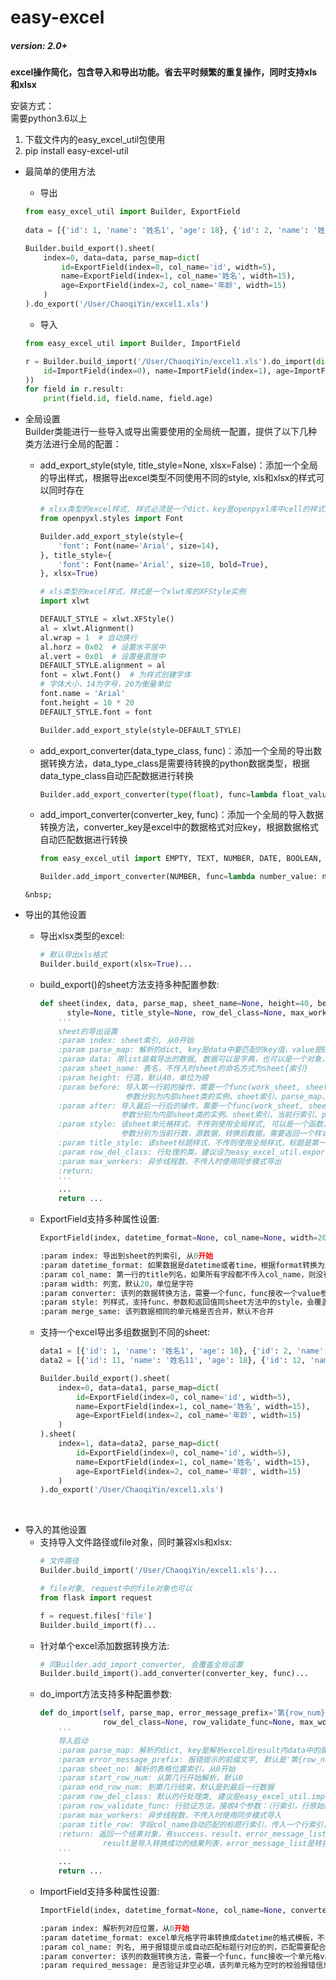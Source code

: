 # easy-excel  
##### version: 2.0+

**excel操作简化，包含导入和导出功能。省去平时频繁的重复操作，同时支持xls和xlsx**  

安装方式：  
需要python3.6以上

1. 下载文件内的easy_excel_util包使用
2. pip install easy-excel-util

+ 最简单的使用方法

    + 导出

    ```python
    from easy_excel_util import Builder, ExportField
      
    data = [{'id': 1, 'name': '姓名1', 'age': 18}, {'id': 2, 'name': '姓名2', 'age': 20}]
    
    Builder.build_export().sheet(
        index=0, data=data, parse_map=dict(
            id=ExportField(index=0, col_name='id', width=5), 
            name=ExportField(index=1, col_name='姓名', width=15), 
            age=ExportField(index=2, col_name='年龄', width=15)
        )
    ).do_export('/User/ChaoqiYin/excel1.xls')
    ```

    + 导入

    ```python
    from easy_excel_util import Builder, ImportField
    
    r = Builder.build_import('/User/ChaoqiYin/excel1.xls').do_import(dict(
        id=ImportField(index=0), name=ImportField(index=1), age=ImportField(index=2)
    ))
    for field in r.result:
        print(field.id, field.name, field.age)
    ```

+ 全局设置  
    Builder类能进行一些导入或导出需要使用的全局统一配置，提供了以下几种类方法进行全局的配置：  
    
    * add_export_style(style, title_style=None, xlsx=False)：添加一个全局的导出样式，根据导出excel类型不同使用不同的style, xls和xlsx的样式可以同时存在    
        ```python
        # xlsx类型的excel样式, 样式必须是一个dict，key是openpyxl库中cell的样式对应的属性名，value是对应的属性值
        from openpyxl.styles import Font
        
        Builder.add_export_style(style={
            'font': Font(name='Arial', size=14),
        }, title_style={
            'font': Font(name='Arial', size=18, bold=True),
        }, xlsx=True)
        
        # xls类型的excel样式，样式是一个xlwt库的XFStyle实例
        import xlwt
        
        DEFAULT_STYLE = xlwt.XFStyle()
        al = xlwt.Alignment()
        al.wrap = 1  # 自动换行
        al.horz = 0x02  # 设置水平居中
        al.vert = 0x01  # 设置垂直居中
        DEFAULT_STYLE.alignment = al
        font = xlwt.Font()  # 为样式创建字体
        # 字体大小，14为字号，20为衡量单位
        font.name = 'Arial'
        font.height = 10 * 20
        DEFAULT_STYLE.font = font
        
        Builder.add_export_style(style=DEFAULT_STYLE)
        ```
    * add_export_converter(data_type_class, func)：添加一个全局的导出数据转换方法，data_type_class是需要待转换的python数据类型，根据data_type_class自动匹配数据进行转换  
        ```python
        Builder.add_export_converter(type(float), func=lambda float_value: float_value + 1)  # func接收一个value参数，返回转换后的值
        ```
    * add_import_converter(converter_key, func)：添加一个全局的导入数据转换方法，converter_key是excel中的数据格式对应key，根据数据格式自动匹配数据进行转换  
        ```python
        from easy_excel_util import EMPTY, TEXT, NUMBER, DATE, BOOLEAN, ERROR, BLANK
        
        Builder.add_import_converter(NUMBER, func=lambda number_value: number_value + 1)  # func接收一个value参数，返回转换后的值
    ```
    &nbsp;
    
+ 导出的其他设置  
    * 导出xlsx类型的excel:   
        ```python
        # 默认导出xls格式
        Builder.build_export(xlsx=True)...
        ```
    * build_export()的sheet方法支持多种配置参数:  
        ```python
        def sheet(index, data, parse_map, sheet_name=None, height=40, before=None, after=None,
              style=None, title_style=None, row_del_class=None, max_workers=None):
            '''
            sheet的导出设置
            :param index: sheet索引, 从0开始
            :param parse_map: 解析的dict, key是data中要匹配的key值，value是ExportField类的实例
            :param data: 用list装载导出的数据, 数据可以是字典，也可以是一个对象，只要对象有对应的属性
            :param sheet_name: 表名，不传入时sheet的命名方式为sheet{索引}
            :param height: 行高，默认40，单位为磅
            :param before: 导入第一行前的操作，需要一个func(work_sheet, sheet_no, parse_map, row_del_class)
                           参数分别为内部sheet类的实例、sheet索引、parse_map、行处理类，需要返回一个后续操作进行的起始行索引
            :param after: 导入最后一行后的操作，需要一个func(work_sheet, sheet_no, row_num, parse_map, row_del_class)
                          参数分别为内部sheet类的实例、sheet索引、当前行索引、parse_map、行处理类
            :param style: 该sheet单元格样式，不传则使用全局样式, 可以是一个函数，func(row_num, data, value)
                          参数分别为当前行数，源数据，转换后数据，需要返回一个样式
            :param title_style: 该sheet标题样式，不传则使用全局样式，标题是第一行
            :param row_del_class: 行处理的类，建议设为easy_excel_util.export_pack.export_row.ExportRow的子类
            :param max_workers: 异步线程数，不传入时使用同步模式导出
            :return:
            '''
            ...
            return ...
        ```
    * ExportField支持多种属性设置:
        ```python
        ExportField(index, datetime_format=None, col_name=None, width=20, converter=None, style=None, merge_same=False)
        
        :param index: 导出到sheet的列索引, 从0开始
        :param datetime_format: 如果数据是datetime或者time，根据format转换为对应格式的str
        :param col_name: 第一行的title列名，如果所有字段都不传入col_name，则没有title行
        :param width: 列宽，默认20，单位是字符
        :param converter: 该列的数据转换方法，需要一个func，func接收一个value参数，返回转换后的值，会覆盖全局导出转换
        :param style: 列样式，支持func，参数和返回值同sheet方法中的style，会覆盖sheet中设置的style
        :param merge_same: 该列数据相同的单元格是否合并，默认不合并
        ```
    * 支持一个excel导出多组数据到不同的sheet:
        ```python
        data1 = [{'id': 1, 'name': '姓名1', 'age': 18}, {'id': 2, 'name': '姓名2', 'age': 20}]
        data2 = [{'id': 11, 'name': '姓名11', 'age': 18}, {'id': 12, 'name': '姓名12', 'age': 20}]
    
        Builder.build_export().sheet(
            index=0, data=data1, parse_map=dict(
                id=ExportField(index=0, col_name='id', width=5), 
                name=ExportField(index=1, col_name='姓名', width=15), 
                age=ExportField(index=2, col_name='年龄', width=15)
            )
        ).sheet(
            index=1, data=data2, parse_map=dict(
                id=ExportField(index=0, col_name='id', width=5), 
                name=ExportField(index=1, col_name='姓名', width=15), 
                age=ExportField(index=2, col_name='年龄', width=15)
            )
        ).do_export('/User/ChaoqiYin/excel1.xls')
        ```

&nbsp;
+ 导入的其他设置
    * 支持导入文件路径或file对象，同时兼容xls和xlsx:
        ```python
        # 文件路径
        Builder.build_import('/User/ChaoqiYin/excel1.xls')...
        
        # file对象, request中的file对象也可以
        from flask import request
        
        f = request.files['file']
        Builder.build_import(f)...
        ```
    * 针对单个excel添加数据转换方法:
        ```python
        # 同Builder.add_import_converter, 会覆盖全局设置
        Builder.build_import().add_converter(converter_key, func)...
        ```
    * do_import方法支持多种配置参数:
        ```python
        def do_import(self, parse_map, error_message_prefix='第{row_num}行', sheet_no=0, start_row_num=0, end_row_num=None,
                      row_del_class=None, row_validate_func=None, max_workers=None, title_row=None):
            '''
            导入启动
            :param parse_map: 解析的dict, key是解析excel后result内data中的属性值，value是ImportField类的实例
            :param error_message_prefix: 报错提示的前缀文字, 默认是'第{row_num}'
            :param sheet_no: 解析的表格位置索引，从0开始
            :param start_row_num: 从第几行开始解析，默认0
            :param end_row_num: 到第几行结束，默认是到最后一行数据
            :param row_del_class: 默认的行处理类, 建议是easy_excel_util.import_pack.import_row.ImportRow的子类
            :param row_validate_func: 行验证方法，接收4个参数：（行索引，行原始数据，行转换后的数据，parse_map），返回None或一个list，里面是该行的错误消息，会自动拼接上error_message_prefix
            :param max_workers: 异步线程数，不传入时使用同步模式导入
            :param title_row: 字段col_name自动匹配的标题行索引，传入一个行索引，会根据parse_map中field的col_name去匹配该行的单元格，匹配成功时将index覆盖为对应的单元格index，为None时不匹配
            :return: 返回一个结果对象，有success、result、error_message_list三个属性。success表示导入转换过程中是否有不匹配格式等错误，
                      result是导入转换成功的结果列表，error_message_list是转换有错误时的提示信息列表
            '''
            ...
            return ...
        ```
    * ImportField支持多种属性设置:
        ```python
        ImportField(index, datetime_format=None, col_name=None, converter=None, required_message=None)
        
        :param index: 解析列对应位置，从0开始
        :param datetime_format: excel单元格字符串转换成datetime的格式模板，不满足则计入error_message_list，自动拼接上error_message_prefix
        :param col_name: 列名, 用于报错提示或自动匹配标题行对应的列，匹配需要配合do_import的title_row使用
        :param converter: 该列的数据转换方法，需要一个func，func接收一个单元格value参数，返回转换后的值，会覆盖全局导入转换
        :param required_message: 是否验证非空必填，该列单元格为空时的校验报错信息，计入error_message_list，自动拼接上error_message_prefix
        ```